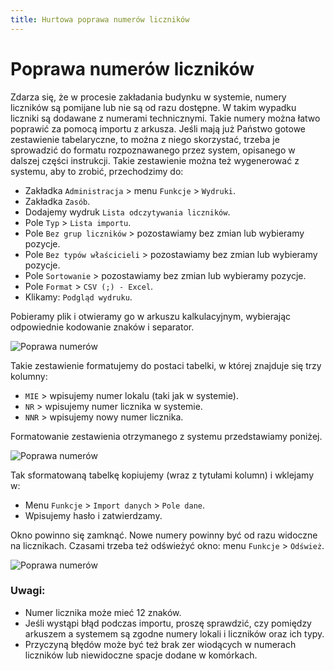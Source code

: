 ```yaml
---
title: Hurtowa poprawa numerów liczników
---
```


# Poprawa numerów liczników

Zdarza się, że w procesie zakładania budynku w systemie, numery liczników są pomijane lub nie są od razu dostępne. W takim wypadku liczniki są dodawane z numerami technicznymi. Takie numery można łatwo poprawić za pomocą importu z arkusza. Jeśli mają już Państwo gotowe zestawienie tabelaryczne, to można z niego skorzystać, trzeba je sprowadzić do formatu rozpoznawanego przez system, opisanego w dalszej części instrukcji. Takie zestawienie można też wygenerować z systemu, aby to zrobić, przechodzimy do:

- Zakładka `Administracja` > menu `Funkcje` > `Wydruki`.
- Zakładka `Zasób`.
- Dodajemy wydruk `Lista odczytywania liczników`.
- Pole `Typ` > `Lista importu`.
- Pole `Bez grup liczników` > pozostawiamy bez zmian lub wybieramy pozycje.
- Pole `Bez typów właścicieli` > pozostawiamy bez zmian lub wybieramy pozycje.
- Pole `Sortowanie` > pozostawiamy bez zmian lub wybieramy pozycje.
- Pole `Format` > `CSV (;) - Excel`.
- Klikamy: `Podgląd wydruku`.

Pobieramy plik i otwieramy go w arkuszu kalkulacyjnym, wybierając odpowiednie kodowanie znaków i separator.

![Poprawa numerów](listalicznikow.gif)

Takie zestawienie formatujemy do postaci tabelki, w której znajduje się trzy kolumny:

- `MIE` > wpisujemy numer lokalu (taki jak w systemie).
- `NR` > wpisujemy numer licznika w systemie.
- `NNR` > wpisujemy nowy numer licznika.

Formatowanie zestawienia otrzymanego z systemu przedstawiamy poniżej.

![Poprawa numerów](poprawanumerow2.gif)

Tak sformatowaną tabelkę kopiujemy (wraz z tytułami kolumn) i wklejamy w:

- Menu `Funkcje` > `Import danych` > `Pole dane`.
- Wpisujemy hasło i zatwierdzamy.

Okno powinno się zamknąć. Nowe numery powinny być od razu widoczne na licznikach. Czasami trzeba też odświeżyć okno: menu `Funkcje` > `Odśwież`.

![Poprawa numerów](poprawanumerow3.gif)

### Uwagi:

- Numer licznika może mieć 12 znaków.
- Jeśli wystąpi błąd podczas importu, proszę sprawdzić, czy pomiędzy arkuszem a systemem są zgodne numery lokali i liczników oraz ich typy.
- Przyczyną błędów może być też brak zer wiodących w numerach liczników lub niewidoczne spacje dodane w komórkach.